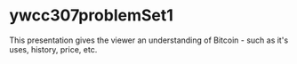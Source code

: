 # ywcc307problemSet1

This presentation gives the viewer an understanding of Bitcoin - such as it's uses, history, price, etc. 
